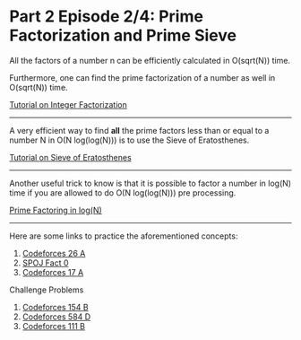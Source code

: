 Part 2 Episode 2/4: Prime Factorization and Prime Sieve
=====

All the factors of a number n can be efficiently calculated in O(sqrt(N)) time.

Furthermore, one can find the prime factorization of a number as well in O(sqrt(N)) time.

[Tutorial on Integer Factorization](https://cp-algorithms.com/algebra/factorization.html)

-----

A very efficient way to find **all** the prime factors less than or equal to a number N in O(N log(log(N))) is to use the Sieve of Eratosthenes.

[Tutorial on Sieve of Eratosthenes](https://cp-algorithms.com/algebra/sieve-of-eratosthenes.html)
 
-----

Another useful trick to know is that it is possible to factor a number in log(N) time if you are allowed to do O(N log(log(N))) pre processing.



[Prime Factoring in log(N)](https://www.geeksforgeeks.org/prime-factorization-using-sieve-olog-n-multiple-queries/)

------

Here are some links to practice the aforementioned concepts:

1. [Codeforces 26 A](https://codeforces.com/problemset/problem/26/A)
2. [SPOJ Fact 0](https://www.spoj.com/problems/FACT0/)
3. [Codeforces 17 A](https://codeforces.com/problemset/problem/17/A)

Challenge Problems

1. [Codeforces 154 B](https://codeforces.com/problemset/problem/154/B)
2. [Codeforces 584 D](https://codeforces.com/problemset/problem/584/D)
3. [Codeforces 111 B](https://codeforces.com/problemset/problem/111/B)
